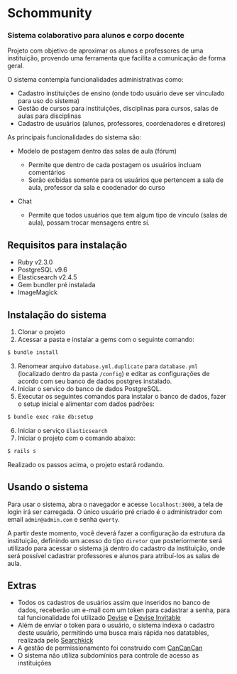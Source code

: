 # Schommunity
### Sistema colaborativo para alunos e corpo docente

Projeto com objetivo de aproximar os alunos e professores de uma instituição, provendo uma ferramenta que facilita a comunicação de forma geral.

O sistema contempla funcionalidades administrativas como:

* Cadastro instituições de ensino (onde todo usuário deve ser vinculado para uso do sistema)
* Gestão de cursos para instituições, disciplinas para cursos, salas de aulas para disciplinas
* Cadastro de usuários (alunos, professores, coordenadores e diretores)

As principais funcionalidades do sistema são:

* Modelo de postagem dentro das salas de aula (fórum)
  * Permite que dentro de cada postagem os usuários incluam comentários
  * Serão exibidas somente para os usuários que pertencem a sala de aula, professor da sala e coodenador do curso

* Chat
  * Permite que todos usuários que tem algum tipo de vinculo (salas de aula), possam trocar mensagens entre sí.

## Requisitos para instalação

* Ruby v2.3.0
* PostgreSQL v9.6
* Elasticsearch v2.4.5
* Gem bundler pré instalada
* ImageMagick

## Instalação do sistema

1. Clonar o projeto
2. Acessar a pasta e instalar a gems com o seguinte comando:
```sh
$ bundle install
```
3. Renomear arquivo ``database.yml.duplicate`` para ``database.yml`` (localizado dentro da pasta ``/config``) e editar as configurações de acordo com seu banco de dados postgres instalado.
4. Iniciar o servico do banco de dados PostgreSQL.
5. Executar os seguintes comandos para instalar o banco de dados, fazer o setup inicial e alimentar com dados padrões:
```sh
$ bundle exec rake db:setup
```
6. Iniciar o serviço ``Elasticsearch``
7. Iniciar o projeto com o comando abaixo:
```sh
$ rails s
```

Realizado os passos acima, o projeto estará rodando.

## Usando o sistema

Para usar o sistema, abra o navegador e acesse ``localhost:3000``, a tela de login irá ser carregada. O único usuário pré criado é o administrador com email ``admin@admin.com`` e senha ``qwerty``.

A partir deste momento, você deverá fazer a configuração da estrutura da instituição, definindo um acesso do tipo ``diretor`` que posteriormente será utilizado para acessar o sistema já dentro do cadastro da instituição, onde será possível cadastrar professores e alunos para atribuí-los as salas de aula.

## Extras
* Todos os cadastros de usuários assim que inseridos no banco de dados, receberão um e-mail com um token para cadastrar a senha, para tal funcionalidade foi utilizado [Devise](https://github.com/plataformatec/devise) e [Devise Invitable](https://github.com/scambra/devise_invitable)
* Além de enviar o token para o usuário, o sistema indexa o cadastro deste usuário, permitindo uma busca mais rápida nos datatables, realizada pelo [Searchkick](https://github.com/ankane/searchkick)
* A gestão de permissionamento foi construido com [CanCanCan](https://github.com/CanCanCommunity/cancancan)
* O sistema não utiliza subdomínios para controle de acesso as instituições
